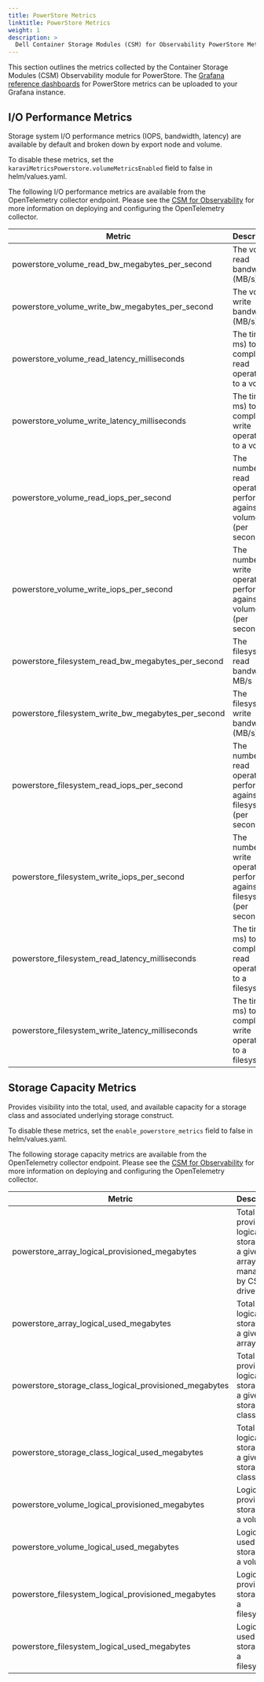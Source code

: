 ```yaml
---
title: PowerStore Metrics
linktitle: PowerStore Metrics
weight: 1
description: >
  Dell Container Storage Modules (CSM) for Observability PowerStore Metrics
---
```


This section outlines the metrics collected by the Container Storage Modules (CSM) Observability module for PowerStore. The [Grafana reference dashboards](https://github.com/dell/karavi-observability/blob/main/grafana/dashboards/powerstore) for PowerStore metrics can be uploaded to your Grafana instance.

## I/O Performance Metrics

Storage system I/O performance metrics (IOPS, bandwidth, latency) are available by default and broken down by export node and volume.

To disable these metrics, set the ```karaviMetricsPowerstore.volumeMetricsEnabled``` field to false in helm/values.yaml.

The following I/O performance metrics are available from the OpenTelemetry collector endpoint. Please see the [CSM for Observability](../../) for more information on deploying and configuring the OpenTelemetry collector.

| Metric | Description |
| - | - |
| powerstore_volume_read_bw_megabytes_per_second	| The volume read bandwidth (MB/s) |
| powerstore_volume_write_bw_megabytes_per_second | The volume write bandwidth (MB/s) |
| powerstore_volume_read_latency_milliseconds | The time (in ms) to complete read operations to a volume |
| powerstore_volume_write_latency_milliseconds | The time (in ms) to complete write operations to a volume |
| powerstore_volume_read_iops_per_second | The number of read operations performed against a volume (per second) |
| powerstore_volume_write_iops_per_second | The number of write operations performed against a volume (per second) |
| powerstore_filesystem_read_bw_megabytes_per_second | The filesystem read bandwidth MB/s |
| powerstore_filesystem_write_bw_megabytes_per_second | The filesystem write bandwidth (MB/s) |
| powerstore_filesystem_read_iops_per_second |  The number of read operations performed against a filesystem (per second) |
| powerstore_filesystem_write_iops_per_second | The number of write operations performed against a filesystem (per second) |
| powerstore_filesystem_read_latency_milliseconds | The time (in ms) to complete read operations to a filesystem |
| powerstore_filesystem_write_latency_milliseconds | The time (in ms) to complete write operations to a filesystem |

## Storage Capacity Metrics

Provides visibility into the total, used, and available capacity for a storage class and associated underlying storage construct.

To disable these metrics, set the ```enable_powerstore_metrics``` field to false in helm/values.yaml.

The following storage capacity metrics are available from the OpenTelemetry collector endpoint. Please see the [CSM for Observability](../../) for more information on deploying and configuring the OpenTelemetry collector.

| Metric | Description |
| - | - |
| powerstore_array_logical_provisioned_megabytes | Total provisioned logical storage on a given array managed by CSI driver |
| powerstore_array_logical_used_megabytes | Total used logical storage on a given array |
| powerstore_storage_class_logical_provisioned_megabytes | Total provisioned logical storage for a given storage class |
| powerstore_storage_class_logical_used_megabytes | Total used logical storage for a given storage class |
| powerstore_volume_logical_provisioned_megabytes | Logical provisioned storage for a volume |
| powerstore_volume_logical_used_megabytes | Logical used storage for a volume |
| powerstore_filesystem_logical_provisioned_megabytes | Logical provisioned storage for a filesystem |
| powerstore_filesystem_logical_used_megabytes | Logical used storage for a filesystem |